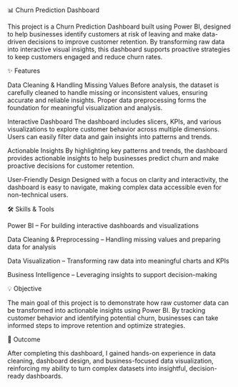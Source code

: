 📊 Churn Prediction Dashboard

This project is a Churn Prediction Dashboard built using Power BI, designed to help businesses identify customers at risk of leaving and make data-driven decisions to improve customer retention. By transforming raw data into interactive visual insights, this dashboard supports proactive strategies to keep customers engaged and reduce churn rates.

✨ Features

Data Cleaning & Handling Missing Values
Before analysis, the dataset is carefully cleaned to handle missing or inconsistent values, ensuring accurate and reliable insights. Proper data preprocessing forms the foundation for meaningful visualization and analysis.

Interactive Dashboard
The dashboard includes slicers, KPIs, and various visualizations to explore customer behavior across multiple dimensions. Users can easily filter data and gain insights into patterns and trends.

Actionable Insights
By highlighting key patterns and trends, the dashboard provides actionable insights to help businesses predict churn and make proactive decisions for customer retention.

User-Friendly Design
Designed with a focus on clarity and interactivity, the dashboard is easy to navigate, making complex data accessible even for non-technical users.

🛠 Skills & Tools

Power BI – For building interactive dashboards and visualizations

Data Cleaning & Preprocessing – Handling missing values and preparing data for analysis

Data Visualization – Transforming raw data into meaningful charts and KPIs

Business Intelligence – Leveraging insights to support decision-making

💡 Objective

The main goal of this project is to demonstrate how raw customer data can be transformed into actionable insights using Power BI. By tracking customer behavior and identifying potential churn, businesses can take informed steps to improve retention and optimize strategies.

🚀 Outcome

After completing this dashboard, I gained hands-on experience in data cleaning, dashboard design, and business-focused data visualization, reinforcing my ability to turn complex datasets into insightful, decision-ready dashboards.
